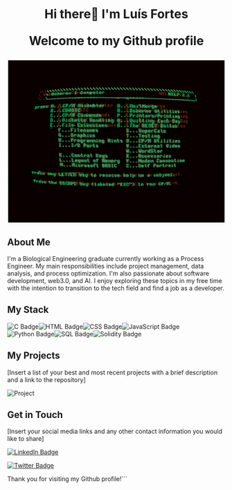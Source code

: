 # <p align="center">Hi there👋 I'm Luís Fortes</p> <p align="center">Welcome to my Github profile</p>
<p align="center">
   <img src="https://github.com/0xfortes/0xFortes/blob/main/EHil.gif">
</p>


## About Me

I'm a Biological Engineering graduate currently working as a Process Engineer. My main responsibilities include project management, data analysis, and process optimization. I'm also passionate about software development, web3.0, and AI. I enjoy exploring these topics in my free time with the intention to transition to the tech field and find a job as a developer.

## My Stack

![C Badge](https://img.shields.io/badge/-C-A8B9CC?style=flat-square&logo=c&logoColor=white)![HTML Badge](https://img.shields.io/badge/-HTML-E34F26?style=flat-square&logo=html5&logoColor=white)![CSS Badge](https://img.shields.io/badge/-CSS-1572B6?style=flat-square&logo=css3&logoColor=white)![JavaScript Badge](https://img.shields.io/badge/-JavaScript-F7DF1E?style=flat-square&logo=javascript&logoColor=black)![Python Badge](https://img.shields.io/badge/-Python-3776AB?style=flat-squaret&logo=python&logoColor=white)![SQL Badge](https://img.shields.io/badge/-SQL-4479A1?style=flat-square&logo=sql&logoColor=white)![Solidity Badge](https://img.shields.io/badge/-Solidity-363636?style=flat-square&logo=solidity&logoColor=white)

## My Projects

[Insert a list of your best and most recent projects with a brief description and a link to the repository]

![Project](https://github.com/[YourUsername]/[YourUsername]/blob/main/project.gif "Project")

## Get in Touch

[Insert your social media links and any other contact information you would like to share]

[![LinkedIn Badge](https://img.shields.io/badge/-YourName-blue?style=flat&logo=Linkedin&logoColor=white&link=[YourLinkedInURL])](https://www.linkedin.com/in/[YourLinkedInURL]/)

[![Twitter Badge](https://img.shields.io/badge/-YourName-blue?style=flat&logo=twitter&logoColor=white&link=[YourTwitterURL])](https://twitter.com/[YourTwitterURL]/)

Thank you for visiting my Github profile!```


